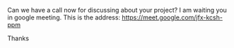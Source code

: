 Can we have a call now for discussing about your project?
I am waiting you in google meeting.
This is the address: https://meet.google.com/jfx-kcsh-ppm

Thanks
